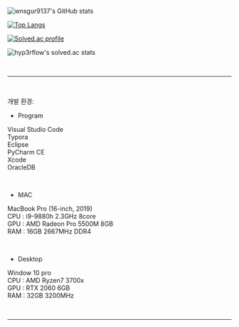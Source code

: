 ![wnsgur9137's GitHub stats](https://github-readme-stats.vercel.app/api?username=wnsgur9137&show_icons=&theme=dark)

[![Top Langs](https://github-readme-stats.vercel.app/api/top-langs/?username=wnsgur9137&layout=compact&theme=dark&langs_count=10)](https://github.com/anuraghazra/github-readme-stats)

[![Solved.ac profile](http://mazassumnida.wtf/api/v2/generate_badge?boj=wnsgur9137)](https://solved.ac/wnsgur9137)

![hyp3rflow's solved.ac stats](https://github-readme-solvedac.hyp3rflow.vercel.app/api/?handle=wnsgur9137)

<br>
<hr>
<br>

개발 환경:  

* Program  

Visual Studio Code  
Typora  
Eclipse  
PyCharm CE  
Xcode  
OracleDB  

<br>

* MAC  

MacBook Pro (16-inch, 2019)  
CPU : i9-9880h 2.3GHz 8core  
GPU : AMD Radeon Pro 5500M 8GB  
RAM : 16GB 2667MHz DDR4  

<br>

* Desktop  

Window 10 pro  
CPU : AMD Ryzen7 3700x  
GPU : RTX 2060 6GB  
RAM : 32GB 3200MHz  

<br>
<hr>

